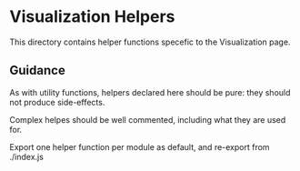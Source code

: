 # Visualization Helpers

This directory contains helper functions specefic to the Visualization page.

## Guidance

As with utility functions, helpers declared here should be pure: they should not produce side-effects.

Complex helpes should be well commented, including what they are used for.

Export one helper function per module as default, and re-export from ./index.js
